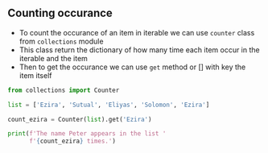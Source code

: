 ## Counting occurance

- To count the occurance of an item in iterable we can use `counter` class from `collections` module
- This class return the dictionary of how many time each item occur in the iterable and the item
- Then to get the occurance we can use `get` method or [] with key the item itself

```python
from collections import Counter

list = ['Ezira', 'Sutual', 'Eliyas', 'Solomon', 'Ezira']

count_ezira = Counter(list).get('Ezira')

print(f'The name Peter appears in the list '
      f'{count_ezira} times.')
```